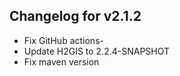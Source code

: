 ## Changelog for v2.1.2

- Fix GitHub actions- 
- Update H2GIS to 2.2.4-SNAPSHOT
- Fix maven version
